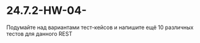 # 24.7.2-HW-04-
Подумайте над вариантами тест-кейсов и напишите ещё 10 различных тестов для данного REST
